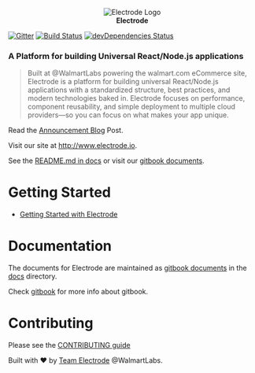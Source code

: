 <p align="center">
<a><img src="https://raw.githubusercontent.com/electrode-io/electrode/cc4ea3e1851cee3333ecca08fdbf5534f51b1ae7/samples/universal-react-node/client/images/logo-192x192.png" alt="Electrode Logo"></a>
<br>
<b>Electrode</b>
</p>

[![Gitter](https://badges.gitter.im/gitterHQ/gitter.svg)](https://gitter.im/electrode-io/electrode)
[![Build Status][travis-image]][travis-url] [![devDependencies Status][daviddm-image]][daviddm-url]

### A Platform for building Universal React/Node.js applications

> Built at @WalmartLabs powering the walmart.com eCommerce site, Electrode is a platform for building universal React/Node.js applications with a standardized structure, best practices, and modern technologies baked in. Electrode focuses on performance, component reusability, and simple deployment to multiple cloud providers—so you can focus on what makes your app unique.

Read the [Announcement Blog] Post.

Visit our site at <http://www.electrode.io>.

See the [README.md in docs](/docs/README.md) or visit our [gitbook documents].

# Getting Started

-   [Getting Started with Electrode](https://electrode.gitbooks.io/electrode/content/chapter1/quick-start/get-started.html)

# Documentation

The documents for Electrode are maintained as [gitbook documents] in the [docs](/docs) directory.

Check [gitbook] for more info about gitbook.

# Contributing

Please see the [CONTRIBUTING guide](/CONTRIBUTING.md)

Built with :heart: by [Team Electrode] @WalmartLabs.

[team electrode]: https://github.com/orgs/electrode-io/people

[announcement blog]: https://medium.com/walmartlabs/introducing-electrode-an-open-source-release-from-walmartlabs-14b836135319#.pwbddxg1z

[material-ui]: http://www.material-ui.com

[lerna]: https://lernajs.io/

[electrode-archetype-react-app]: packages/electrode-archetype-react-app

[electrode-archetype-react-app-dev]: packages/electrode-archetype-react-app-dev

[generator-electrode]: packages/generator-electrode

[travis-image]: https://travis-ci.org/electrode-io/electrode.svg?branch=master

[travis-url]: https://travis-ci.org/electrode-io/electrode

[daviddm-image]: https://david-dm.org/electrode-io/electrode/dev-status.svg

[daviddm-url]: https://david-dm.org/electrode-io/electrode?type=dev

[gitbook]: https://www.gitbook.com/

[gitbook documents]: https://electrode.gitbooks.io/electrode/content/overview/what-is-electrode.html
